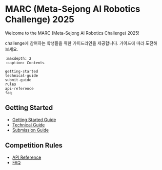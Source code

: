 # MARC (Meta-Sejong AI Robotics Challenge) 2025

Welcome to the MARC (Meta-Sejong AI Robotics Challenge) 2025! 

challenge에 참여하는 학생들을 위한 가이드라인을 제공합니다. 가이드에 따라 도전해보세요.



```{toctree}
:maxdepth: 2
:caption: Contents

getting-started
technical-guide
submit-guide
rules
api-reference
faq
```

## Getting Started

- [Getting Started Guide](getting-started.md)
- [Technical Guide](technical-guide.md)
- [Submission Guide](submit-guide.md)

## Competition Rules

- [API Reference](api-reference.md)
- [FAQ](faq.md) 